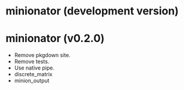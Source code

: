 # minionator (development version)

# minionator (v0.2.0)

* Remove pkgdown site.
* Remove tests.
* Use native pipe.
* discrete_matrix
* minion_output
